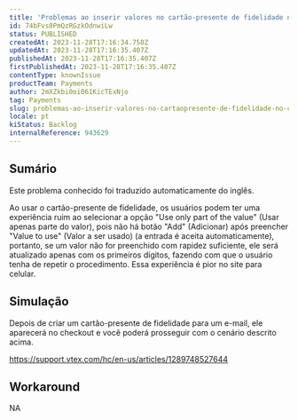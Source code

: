```yaml
---
title: 'Problemas ao inserir valores no cartão-presente de fidelidade no checkout'
id: 74bFvs0PmQzRGzkOdnwiLw
status: PUBLISHED
createdAt: 2023-11-28T17:16:34.758Z
updatedAt: 2023-11-28T17:16:35.407Z
publishedAt: 2023-11-28T17:16:35.407Z
firstPublishedAt: 2023-11-28T17:16:35.407Z
contentType: knownIssue
productTeam: Payments
author: 2mXZkbi0oi061KicTExNjo
tag: Payments
slug: problemas-ao-inserir-valores-no-cartaopresente-de-fidelidade-no-checkout
locale: pt
kiStatus: Backlog
internalReference: 943629
---
```


## Sumário

<div class="alert alert-info">
  <p>Este problema conhecido foi traduzido automaticamente do inglês.</p>
</div>


Ao usar o cartão-presente de fidelidade, os usuários podem ter uma experiência ruim ao selecionar a opção "Use only part of the value" (Usar apenas parte do valor), pois não há botão "Add" (Adicionar) após preencher "Value to use" (Valor a ser usado) (a entrada é aceita automaticamente), portanto, se um valor não for preenchido com rapidez suficiente, ele será atualizado apenas com os primeiros dígitos, fazendo com que o usuário tenha de repetir o procedimento. Essa experiência é pior no site para celular.

## Simulação


Depois de criar um cartão-presente de fidelidade para um e-mail, ele aparecerá no checkout e você poderá prosseguir com o cenário descrito acima.

https://support.vtex.com/hc/en-us/articles/1289748527644

## Workaround


NA




